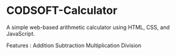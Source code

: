 # CODSOFT-Calculator
A simple web-based arithmetic calculator using HTML, CSS, and JavaScript.

Features :
Addition
Subtraction
Multiplication
Division
